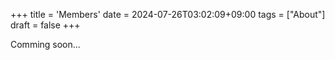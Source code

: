 +++
title = 'Members'
date = 2024-07-26T03:02:09+09:00
tags = ["About"]
draft = false
+++

Comming soon...
